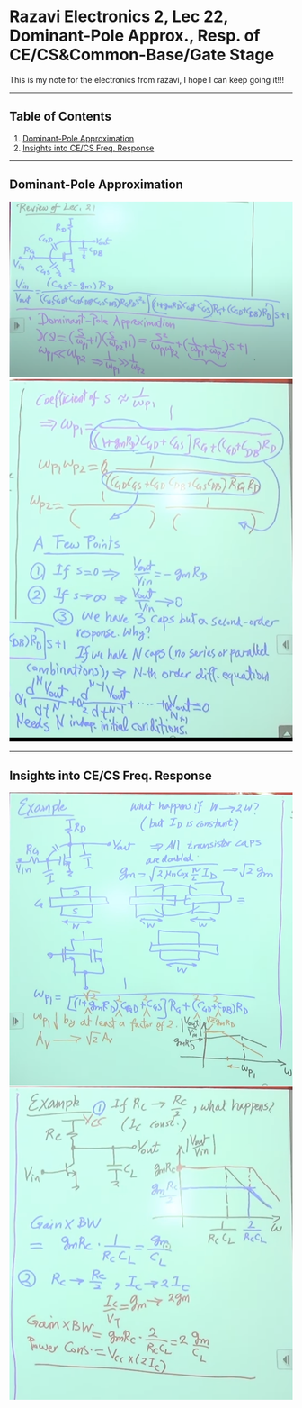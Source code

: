 
# Razavi Electronics 2, Lec 22, Dominant-Pole Approx., Resp. of CE/CS&Common-Base/Gate Stage
This is my note for the electronics from razavi, I hope I can keep going it!!!

---

## Table of Contents
1. [Dominant-Pole Approximation](#dominant-pole-approximation)
2. [Insights into CE/CS Freq. Response](#insights-into-cecs-freq-response)




---
## Dominant-Pole Approximation
![](/images/DominatePoleApprox.png)
![](/images/DominatePoleApprox2.png)

---
## Insights into CE/CS Freq. Response
![](/images/InsightCEResponse.png)
![](/images/InsightCE.png)
